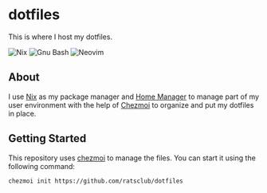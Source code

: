 # dotfiles

This is where I host my dotfiles.

<img src="https://img.shields.io/badge/-Nix-informational?style=for-the-badge&logo=NixOS&logoColor=white&color=5277C3" alt="Nix" />

<img src="https://img.shields.io/badge/-Bash-informational?style=for-the-badge&logo=gnu-bash&logoColor=white&color=4EAA25" alt="Gnu Bash" />

<img src="https://img.shields.io/badge/-Neovim-informational?style=for-the-badge&logo=gnu-bash&logoColor=white&color=57A143" alt="Neovim" />

## About

I use [Nix][] as my package manager and [Home Manager][] to manage part of my user environment with the help of [Chezmoi][] to organize and put my dotfiles in place.   

## Getting Started

This repository uses [chezmoi](https://chezmoi.io) to manage the files. You can start it using the following command:

```shell
chezmoi init https://github.com/ratsclub/dotfiles
```

[chezmoi]: https://chezmoi.io
[Nix]: https://nixos.org
[Home Manager]: https://github.com/nix-community/home-manager
